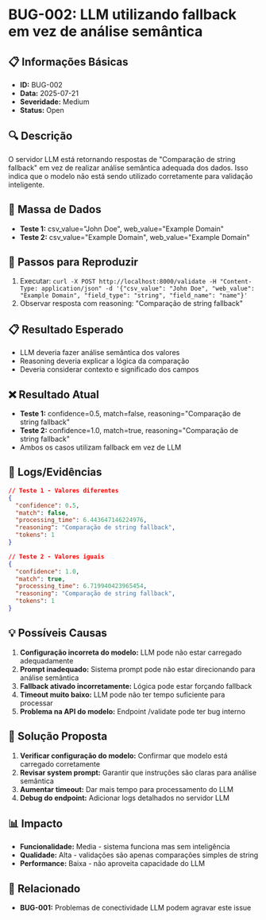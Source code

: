 # BUG-002: LLM utilizando fallback em vez de análise semântica

## 📋 Informações Básicas
- **ID:** BUG-002
- **Data:** 2025-07-21
- **Severidade:** Medium
- **Status:** Open

## 🔍 Descrição
O servidor LLM está retornando respostas de "Comparação de string fallback" em vez de realizar análise semântica adequada dos dados. Isso indica que o modelo não está sendo utilizado corretamente para validação inteligente.

## 📂 Massa de Dados
- **Teste 1:** csv_value="John Doe", web_value="Example Domain"
- **Teste 2:** csv_value="Example Domain", web_value="Example Domain"

## 🔄 Passos para Reproduzir
1. Executar: `curl -X POST http://localhost:8000/validate -H "Content-Type: application/json" -d '{"csv_value": "John Doe", "web_value": "Example Domain", "field_type": "string", "field_name": "name"}'`
2. Observar resposta com reasoning: "Comparação de string fallback"

## 📋 Resultado Esperado
- LLM deveria fazer análise semântica dos valores
- Reasoning deveria explicar a lógica da comparação
- Deveria considerar contexto e significado dos campos

## ❌ Resultado Atual
- **Teste 1:** confidence=0.5, match=false, reasoning="Comparação de string fallback"
- **Teste 2:** confidence=1.0, match=true, reasoning="Comparação de string fallback"
- Ambos os casos utilizam fallback em vez de LLM

## 📝 Logs/Evidências
```json
// Teste 1 - Valores diferentes
{
  "confidence": 0.5,
  "match": false,
  "processing_time": 6.443647146224976,
  "reasoning": "Comparação de string fallback",
  "tokens": 1
}

// Teste 2 - Valores iguais  
{
  "confidence": 1.0,
  "match": true,
  "processing_time": 6.719940423965454,
  "reasoning": "Comparação de string fallback",
  "tokens": 1
}
```

## 💡 Possíveis Causas
1. **Configuração incorreta do modelo:** LLM pode não estar carregado adequadamente
2. **Prompt inadequado:** Sistema prompt pode não estar direcionando para análise semântica
3. **Fallback ativado incorretamente:** Lógica pode estar forçando fallback
4. **Timeout muito baixo:** LLM pode não ter tempo suficiente para processar
5. **Problema na API do modelo:** Endpoint /validate pode ter bug interno

## 🔧 Solução Proposta
1. **Verificar configuração do modelo:** Confirmar que modelo está carregado corretamente
2. **Revisar system prompt:** Garantir que instruções são claras para análise semântica
3. **Aumentar timeout:** Dar mais tempo para processamento do LLM
4. **Debug do endpoint:** Adicionar logs detalhados no servidor LLM

## 📊 Impacto
- **Funcionalidade:** Media - sistema funciona mas sem inteligência
- **Qualidade:** Alta - validações são apenas comparações simples de string
- **Performance:** Baixa - não aproveita capacidade do LLM

## 🔗 Relacionado
- **BUG-001:** Problemas de conectividade LLM podem agravar este issue
